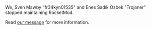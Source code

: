We, Sven Mawby "fr34kyn01535" and Enes Sadık Özbek "Trojaner" stopped maintaining RocketMod. 

Read [our message](https://github.com/RocketMod/Rocket/blob/master/Farewell.md) for more information.
